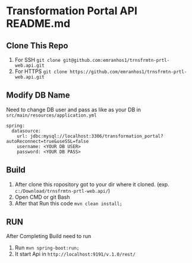 # Transformation Portal API README.md

## Clone This Repo
1. For SSH   ```git clone git@github.com:emranhos1/trnsfrmtn-prtl-web.api.git```
2. For HTTPS ```git clone https://github.com/emranhos1/trnsfrmtn-prtl-web.api.git```

## Modify DB Name
Need to change DB user and pass as like as your DB in ```src/main/resources/application.yml``` 

```
spring:
  datasource:
    url: jdbc:mysql://localhost:3306/transformation_portal?autoReconnect=true&useSSL=false
    username: <YOUR DB USER>
    password: <YOUR DB PASS>
```

## Build
1. After clone this ropository got to your dir where it cloned. (exp. ```c:/Download/trnsfrmtn-prtl-web.api/```)
2. Open CMD or git Bash
3. After that Run this code ```mvn clean install;```

## RUN
After Completing Build need to run
1. Run ```mvn spring-boot:run;```
2. It start Api in ```http://localhost:9191/v.1.0/rest/```
